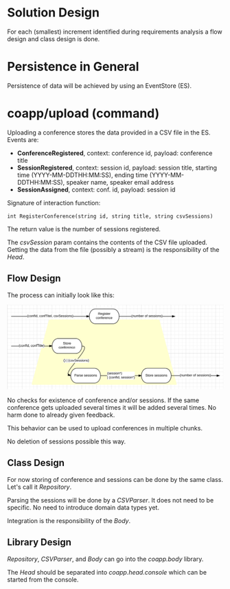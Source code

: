 # Solution Design
For each (smallest) increment identified during requirements analysis a flow design and class design is done.

# Persistence in General
Persistence of data will be achieved by using an EventStore (ES).

# coapp/upload (command)
Uploading a conference stores the data provided in a CSV file in the ES. Events are:

* **ConferenceRegistered**, context: conference id, payload: conference title
* **SessionRegistered**, context: session id, payload: session title, starting time (YYYY-MM-DDTHH:MM:SS), ending time (YYYY-MM-DDTHH:MM:SS), speaker name, speaker email address
* **SessionAssigned**, context: conf. id, payload: session id

Signature of interaction function:

	int RegisterConference(string id, string title, string csvSessions)

The return value is the number of sessions registered.

The _csvSession_ param contains the contents of the CSV file uploaded. Getting the data from the file (possibly a stream) is the responsibility of the _Head_.

## Flow Design
The process can initially look like this:

![image](images/design/inc01.png)

No checks for existence of conference and/or sessions. If the same conference gets uploaded several times it will be added several times. No harm done to already given feedback.

This behavior can be used to upload conferences in multiple chunks.

No deletion of sessions possible this way.

## Class Design
For now storing of conference and sessions can be done by the same class. Let's call it _Repository_.

Parsing the sessions will be done by a _CSVParser_. It does not need to be specific. No need to introduce domain data types yet.

Integration is the responsibility of the _Body_.

## Library Design
_Repository_, _CSVParser_, and _Body_ can go into the _coapp.body_ library.

The _Head_ should be separated into _coapp.head.console_ which can be started from the console.